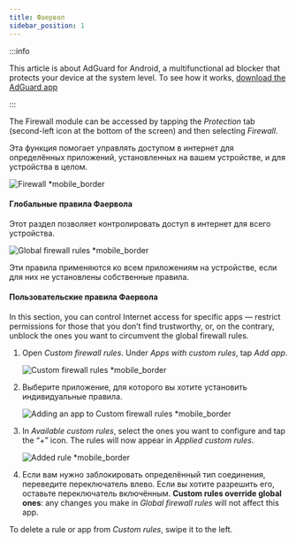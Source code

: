 ```yaml
---
title: Фаервол
sidebar_position: 1
---
```


:::info

This article is about AdGuard for Android, a multifunctional ad blocker that protects your device at the system level. To see how it works, [download the AdGuard app](https://agrd.io/download-kb-adblock)

:::

The Firewall module can be accessed by tapping the _Protection_ tab (second-left icon at the bottom of the screen) and then selecting _Firewall_.

Эта функция помогает управлять доступом в интернет для определённых приложений, установленных на вашем устройстве, и для устройства в целом.

![Firewall \*mobile\_border](https://cdn.adtidy.org/blog/new/gdn94firewall.png)

#### Глобальные правила Фаервола

Этот раздел позволяет контролировать доступ в интернет для всего устройства.

![Global firewall rules \*mobile\_border](https://cdn.adtidy.org/blog/new/4zx2nhglobal_rules.png)

Эти правила применяются ко всем приложениям на устройстве, если для них не установлены собственные правила.

#### Пользовательские правила Фаервола

In this section, you can control Internet access for specific apps — restrict permissions for those that you don’t find trustworthy, or, on the contrary, unblock the ones you want to circumvent the global firewall rules.

1. Open _Custom firewall rules_. Under _Apps with custom rules_, tap _Add app_.

   ![Custom firewall rules \*mobile\_border](https://cdn.adtidy.org/blog/new/qkxpecustom_rules.png)

2. Выберите приложение, для которого вы хотите установить индивидуальные правила.

   ![Adding an app to Custom firewall rules \*mobile\_border](https://cdn.adtidy.org/blog/new/2db47fadding_app.png)

3. In _Available custom rules_, select the ones you want to configure and tap the “+” icon. The rules will now appear in _Applied custom rules_.

   ![Added rule \*mobile\_border](https://cdn.adtidy.org/blog/new/6fzjladded_rule.png)

4. Если вам нужно заблокировать определённый тип соединения, переведите переключатель влево. Если вы хотите разрешить его, оставьте переключатель включённым. **Custom rules override global ones**: any changes you make in _Global firewall rules_ will not affect this app.

To delete a rule or app from _Custom rules_, swipe it to the left.
